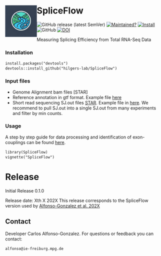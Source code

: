 # <img src="https://github.com/hilgers-lab/SpliceFlow/blob/main/data/logo.webp" alt="Logo" width="20%" align="left"> SpliceFlow

<!-- badges: start -->

  ![GitHub release (latest SemVer)](https://img.shields.io/github/v/release/hilgers-lab/LASER)
[![Maintained?](https://img.shields.io/badge/Maintained%3F-Yes-brightgreen)](https://github.com/hilgers-lab/LASER/graphs/contributors)
[![Install](https://img.shields.io/badge/Install-Github-brightgreen)](#installation)
  ![GitHub](https://img.shields.io/github/license/hilgers-lab/LASER)
  [![DOI](https://zenodo.org/badge/580128861.svg)](https://zenodo.org/badge/latestdoi/580128861)

  <!-- badges: end -->
  
  Measuring Splicing Efficiency from Total RNA-Seq Data


  ### Installation

  ```
  install.packages("devtools")
  devtools::install_github("hilgers-lab/SpliceFlow")
  ```
  ### Input files
  * Genome Alignment bam files [STAR]
  * Reference annotation in gtf format. Example file [here](https://github.com/hilgers-lab/LASER/blob/master/inst/exdata/dm6.annot.gtf.gz)
  * Short read sequencing SJ.out files [STAR](https://github.com/alexdobin/STAR). Example file in [here](https://github.com/hilgers-lab/LASER/blob/master/inst/exdata/short_read_junctions.SJ.out.tab). We recommend to pull SJ.out into a single SJ.out from many experiments and filter by min counts.

  ### Usage
  A step by step guide for data processing and identification of exon-couplings can be found
  [here](https://hilgers-lab.github.io/LASER/docs/LASER.html).

  ```
  library(SpliceFlow)
  vignette("SpliceFlow")
  ```


  # Release

  Initial Release 0.1.0

  Release date: Xth X 202X
  This release corresponds to the SpliceFlow version used by [Alfonso-Gonzalez et al. 202X]()

  ## Contact

  Developer Carlos Alfonso-Gonzalez. For questions or feedback you can contact:

    alfonso@ie-freiburg.mpg.de
